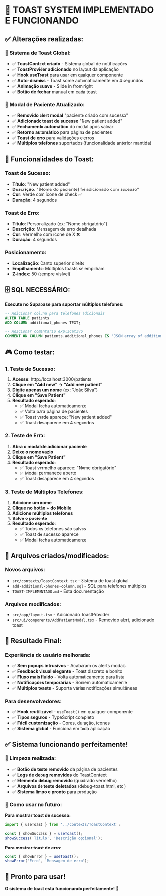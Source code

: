 # 🎉 **TOAST SYSTEM IMPLEMENTADO E FUNCIONANDO**

## ✅ **Alterações realizadas:**

### 🚀 **Sistema de Toast Global:**
- ✅ **ToastContext criado** - Sistema global de notificações
- ✅ **ToastProvider adicionado** no layout da aplicação
- ✅ **Hook useToast** para usar em qualquer componente
- ✅ **Auto-dismiss** - Toast some automaticamente em 4 segundos
- ✅ **Animação suave** - Slide in from right
- ✅ **Botão de fechar** manual em cada toast

### 📱 **Modal de Paciente Atualizado:**
- ✅ **Removido alert modal** "paciente criado com sucesso"
- ✅ **Adicionado toast de sucesso** "New patient added"
- ✅ **Fechamento automático** do modal após salvar
- ✅ **Retorno automático** para página de pacientes
- ✅ **Toast de erro** para validações e erros
- ✅ **Múltiplos telefones** suportados (funcionalidade anterior mantida)

## 🎯 **Funcionalidades do Toast:**

### **Toast de Sucesso:**
- **Título**: "New patient added"
- **Descrição**: "[Nome do paciente] foi adicionado com sucesso"
- **Cor**: Verde com ícone de check ✅
- **Duração**: 4 segundos

### **Toast de Erro:**
- **Título**: Personalizado (ex: "Nome obrigatório")
- **Descrição**: Mensagem de erro detalhada
- **Cor**: Vermelho com ícone de X ❌
- **Duração**: 4 segundos

### **Posicionamento:**
- **Localização**: Canto superior direito
- **Empilhamento**: Múltiplos toasts se empilham
- **Z-index**: 50 (sempre visível)

## 🗄️ **SQL NECESSÁRIO:**

**Execute no Supabase para suportar múltiplos telefones:**

```sql
-- Adicionar coluna para telefones adicionais
ALTER TABLE patients 
ADD COLUMN additional_phones TEXT;

-- Adicionar comentário explicativo
COMMENT ON COLUMN patients.additional_phones IS 'JSON array of additional phone numbers';
```

## 🎮 **Como testar:**

### **1. Teste de Sucesso:**
1. **Acesse**: http://localhost:3000/patients
2. **Clique em "Add new" → "Add new patient"**
3. **Digite apenas um nome** (ex: "João Silva")
4. **Clique em "Save Patient"**
5. **Resultado esperado**:
   - ✅ Modal fecha automaticamente
   - ✅ Volta para página de pacientes
   - ✅ Toast verde aparece: "New patient added"
   - ✅ Toast desaparece em 4 segundos

### **2. Teste de Erro:**
1. **Abra o modal de adicionar paciente**
2. **Deixe o nome vazio**
3. **Clique em "Save Patient"**
4. **Resultado esperado**:
   - ✅ Toast vermelho aparece: "Nome obrigatório"
   - ✅ Modal permanece aberto
   - ✅ Toast desaparece em 4 segundos

### **3. Teste de Múltiplos Telefones:**
1. **Adicione um nome**
2. **Clique no botão + do Mobile**
3. **Adicione múltiplos telefones**
4. **Salve o paciente**
5. **Resultado esperado**:
   - ✅ Todos os telefones são salvos
   - ✅ Toast de sucesso aparece
   - ✅ Modal fecha automaticamente

## 📁 **Arquivos criados/modificados:**

### **Novos arquivos:**
- `src/contexts/ToastContext.tsx` - Sistema de toast global
- `add-additional-phones-column.sql` - SQL para telefones múltiplos
- `TOAST-IMPLEMENTADO.md` - Esta documentação

### **Arquivos modificados:**
- `src/app/layout.tsx` - Adicionado ToastProvider
- `src/ui/components/AddPatientModal.tsx` - Removido alert, adicionado toast

## 🎯 **Resultado Final:**

### **Experiência do usuário melhorada:**
- ✅ **Sem popups intrusivos** - Acabaram os alerts modais
- ✅ **Feedback visual elegante** - Toast discreto e bonito
- ✅ **Fluxo mais fluido** - Volta automaticamente para lista
- ✅ **Notificações temporárias** - Somem automaticamente
- ✅ **Múltiplos toasts** - Suporta várias notificações simultâneas

### **Para desenvolvedores:**
- ✅ **Hook reutilizável** - `useToast()` em qualquer componente
- ✅ **Tipos seguros** - TypeScript completo
- ✅ **Fácil customização** - Cores, duração, ícones
- ✅ **Sistema global** - Funciona em toda aplicação

## ✅ **Sistema funcionando perfeitamente!** 

### 🧹 **Limpeza realizada:**
- ✅ **Botão de teste removido** da página de pacientes
- ✅ **Logs de debug removidos** do ToastContext
- ✅ **Elemento debug removido** (quadrado vermelho)
- ✅ **Arquivos de teste deletados** (debug-toast.html, etc.)
- ✅ **Sistema limpo e pronto** para produção

### 🎯 **Como usar no futuro:**

**Para mostrar toast de sucesso:**
```typescript
import { useToast } from '../contexts/ToastContext';

const { showSuccess } = useToast();
showSuccess('Título', 'Descrição opcional');
```

**Para mostrar toast de erro:**
```typescript
const { showError } = useToast();
showError('Erro', 'Mensagem de erro');
```

## 🚀 **Pronto para usar!**

**O sistema de toast está funcionando perfeitamente!** 🎉
